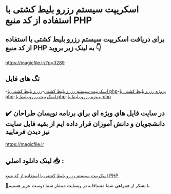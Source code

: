 # اسکریپت سیستم رزرو بلیط کشتی با استفاده از کد منبع PHP

## برای دریافت اسکریپت سیستم رزرو بلیط کشتی با استفاده از کد منبع PHP به لینک زیر بروید 👇

https://magicfile.ir/?p=3289

## تگ های فایل

-[اسکریپت سیستم رزرو بلیط کشتی](https://magicfile.ir/product/%d8%b3%db%8c%d8%b3%d8%aa%d9%85-%d8%b1%d8%b2%d8%b1%d9%88-%d8%a8%d9%84%db%8c%d8%b7-%da%a9%d8%b4%d8%aa%db%8c-%d8%a8%d8%a7-%d8%a7%d8%b3%d8%aa%d9%81%d8%a7%d8%af%d9%87-php/)-[رزرو بلیط کشتی با php](https://magicfile.ir/product/%d8%b3%db%8c%d8%b3%d8%aa%d9%85-%d8%b1%d8%b2%d8%b1%d9%88-%d8%a8%d9%84%db%8c%d8%b7-%da%a9%d8%b4%d8%aa%db%8c-%d8%a8%d8%a7-%d8%a7%d8%b3%d8%aa%d9%81%d8%a7%d8%af%d9%87-php/)-[پروژه رزرو بلیط کشتی با php](https://magicfile.ir/product/%d8%b3%db%8c%d8%b3%d8%aa%d9%85-%d8%b1%d8%b2%d8%b1%d9%88-%d8%a8%d9%84%db%8c%d8%b7-%da%a9%d8%b4%d8%aa%db%8c-%d8%a8%d8%a7-%d8%a7%d8%b3%d8%aa%d9%81%d8%a7%d8%af%d9%87-php/)-[اسکریپت رزرو بلیط با php](https://magicfile.ir/product/%d8%b3%db%8c%d8%b3%d8%aa%d9%85-%d8%b1%d8%b2%d8%b1%d9%88-%d8%a8%d9%84%db%8c%d8%b7-%da%a9%d8%b4%d8%aa%db%8c-%d8%a8%d8%a7-%d8%a7%d8%b3%d8%aa%d9%81%d8%a7%d8%af%d9%87-php/)-[پروژه رزرو بلیط با php](https://magicfile.ir/product/%d8%b3%db%8c%d8%b3%d8%aa%d9%85-%d8%b1%d8%b2%d8%b1%d9%88-%d8%a8%d9%84%db%8c%d8%b7-%da%a9%d8%b4%d8%aa%db%8c-%d8%a8%d8%a7-%d8%a7%d8%b3%d8%aa%d9%81%d8%a7%d8%af%d9%87-php/)

## ✔️ در سايت فايل هاي ويژه اي براي برنامه نويسان طراحان دانشجويان و دانش آموزان قرار داده ايم از بقيه فايل سايت نيز ديدن فرماييد

https://magicfile.ir


## لينک دانلود اصلي 📥 :

[اسکریپت سیستم رزرو بلیط کشتی با استفاده از کد منبع PHP](https://magicfile.ir/product/%d8%b3%db%8c%d8%b3%d8%aa%d9%85-%d8%b1%d8%b2%d8%b1%d9%88-%d8%a8%d9%84%db%8c%d8%b7-%da%a9%d8%b4%d8%aa%db%8c-%d8%a8%d8%a7-%d8%a7%d8%b3%d8%aa%d9%81%d8%a7%d8%af%d9%87-php/) 


🙏با تشکر از همراهي شما مشتاقانه در وبسایت منتظر شما دوست عزیز هستیم

